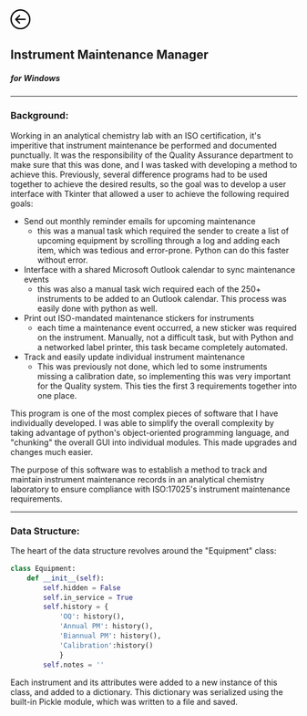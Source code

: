 <a href="index">
<img src="images/back.png" alt="Back" height="35" width="35">
</a>

## Instrument Maintenance Manager

##### for Windows
---
### Background:
Working in an analytical chemistry lab with an ISO certification, it's imperitive that instrument maintenance be performed and documented punctually. It was the responsibility of the Quality Assurance department to make sure that this was done, and I was tasked with developing a method to achieve this. Previously, several difference programs had to be used together to achieve the desired results, so the goal was to develop a user interface with Tkinter that allowed a user to achieve the following required goals:
* Send out monthly reminder emails for upcoming maintenance
    * this was a manual task which required the sender to create a list of upcoming equipment by scrolling through a log and adding each item, which was tedious and error-prone. Python can do this faster without error.
* Interface with a shared Microsoft Outlook calendar to sync maintenance events
    * this was also a manual task wich required each of the 250+ instruments to be added to an Outlook calendar. This process was easily done with python as well.
* Print out ISO-mandated maintenance stickers for instruments
    * each time a maintenance event occurred, a new sticker was required on the instrument. Manually, not a difficult task, but with Python and a networked label printer, this task became completely automated.
* Track and easily update individual instrument maintenance
    * This was previously not done, which led to some instruments missing a calibration date, so implementing this was very important for the Quality system. This ties the first 3 requirements together into one place.


This program is one of the most complex pieces of software that I have individually developed.  I was able to simplify the overall complexity by taking advantage of python's object-oriented programming language, and "chunking" the overall GUI into individual modules. This made upgrades and changes much easier.

The purpose of this software was to establish a method to track and maintain instrument maintenance records in an analytical chemistry laboratory to ensure compliance with ISO:17025's instrument maintenance requirements.

---
### Data Structure:

The heart of the data structure revolves around the "Equipment" class:


```python
class Equipment:
    def __init__(self):
        self.hidden = False
        self.in_service = True
        self.history = {
            'OQ': history(),
            'Annual PM': history(),
            'Biannual PM': history(),
            'Calibration':history()
            }
        self.notes = ''
```

Each instrument and its attributes were added to a new instance of this class, and added to a dictionary. This dictionary was serialized using the built-in Pickle module, which was written to a file and saved. 
